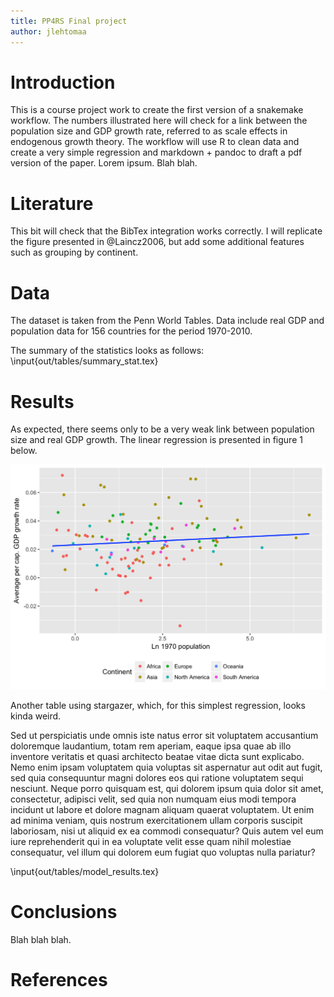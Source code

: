 ```yaml
---
title: PP4RS Final project
author: jlehtomaa
---
```


# Introduction

This is a course project work to create the first version of a snakemake workflow.
The numbers illustrated here will check for a link between the population size and GDP growth rate, referred to as scale effects in endogenous growth theory.
The workflow will use R to clean data and create a very simple regression and markdown + pandoc to draft a pdf version of the paper. Lorem ipsum. Blah blah.

# Literature
This bit will check that the BibTex integration works correctly.
I will replicate the figure presented in @Laincz2006, but add some additional features such as grouping by continent.

# Data
The dataset is taken from the Penn World Tables.
Data include real GDP and population data for 156 countries for the period 1970-2010.

The summary of the statistics looks as follows:
\input{out/tables/summary_stat.tex}


# Results

As expected, there seems only to be a very weak link between population size and real GDP growth.
The linear regression is presented in figure 1 below.

![Average real GDP growth for 1970 - 2010 and log of 1970 population](out/figures/fig_01.png)

Another table using stargazer, which, for this simplest regression, looks kinda weird.

Sed ut perspiciatis unde omnis iste natus error sit voluptatem accusantium doloremque laudantium, totam rem aperiam, eaque ipsa quae ab illo inventore veritatis et quasi architecto beatae vitae dicta sunt explicabo. Nemo enim ipsam voluptatem quia voluptas sit aspernatur aut odit aut fugit, sed quia consequuntur magni dolores eos qui ratione voluptatem sequi nesciunt. Neque porro quisquam est, qui dolorem ipsum quia dolor sit amet, consectetur, adipisci velit, sed quia non numquam eius modi tempora incidunt ut labore et dolore magnam aliquam quaerat voluptatem. Ut enim ad minima veniam, quis nostrum exercitationem ullam corporis suscipit laboriosam, nisi ut aliquid ex ea commodi consequatur? Quis autem vel eum iure reprehenderit qui in ea voluptate velit esse quam nihil molestiae consequatur, vel illum qui dolorem eum fugiat quo voluptas nulla pariatur?

\input{out/tables/model_results.tex}

# Conclusions
Blah blah blah.

# References #
